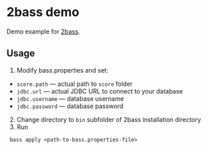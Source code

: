 # 2bass demo

Demo example for [2bass](https://github.com/CourseOrchestra/2bass).

## Usage


1. Modify bass.properties and set:

* `score.path` — actual path to `score` folder
* `jdbc.url` — actual JDBC URL to connect to your database
* `jdbc.username`  — database username 
* `jdbc.password`  — database password

2. Change directory to `bin` subfolder of 2bass installation directory
3. Run 

```
 bass apply <path-to-bass.properties-file>
```
 
